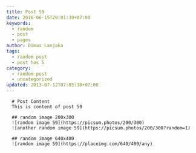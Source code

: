 ```yaml
---
title: Post 59
date: 2016-06-15T20:01:39+07:00
keywords:
  - random
  - post
  - pages
author: Dimas Lanjaka
tags:
  - random post
  - post has 5
category:
  - random post
  - uncategorized
updated: 2013-07-12T07:05:38+07:00
---
```


      # Post Content
      This is content of post 59

      ## random image 200x300
      ![random image 59](https://picsum.photos/200/300)
      ![another random image 59](https://picsum.photos/200/300?random=1)

      ## random image 640x480
      ![random image 59](https://placeimg.com/640/480/any)
      